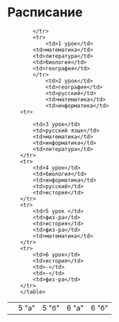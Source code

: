 <html>
    <h1>Расписание</h1>
       <table>
        <tr>
            <td>    </td>
            <td>5 "а"</td>
            <td>5 "б"</td>
            <td>6 "а"</td>
            <td>6 "б"</td>
            
            </tr>
            <tr>
                <td>1 урок</td>
            <td>математика</td>
            <td>литература</td>
            <td>биология</td>
            <td>география</td>
            </tr>
                <td>2 урок</td>
                <td>география</td>
                <td>русский</td>
                <td>математика</td>
                <td>информатика</td>
        <tr>
    
            <td>3 урок</td>
            <td>русский язык</td>
            <td>математика</td>
            <td>информатика</td>
            <td>литература</td>
        </tr>
        <tr>
            <td>4 урок</td>
            <td>биология</td>
            <td>информатика</td>
            <td>русский</td>
            <td>история</td>
        </tr>
        <tr>
            <td>5 урок </td>
            <td>физ-ра</td>
            <td>история</td>
            <td>физ-ра</td>
            <td>математика</td>
        </tr>
        <tr>
            <td>6 урок</td>
            <td>история</td>
            <td>-</td>
            <td>-</td>
            <td>физ-ра</td>
        </tr>
        </table>

</html>
